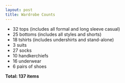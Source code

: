 ```yaml
---
layout: post
title: Wardrobe Counts
---
```


- 32 tops (includes all formal and long sleeve casual)
- 25 bottoms (includes all styles and shorts)
- 18 tshirts (includes undershirts and stand-alone)
- 3 suits
- 27 socks
- 10 handkerchiefs
- 16 underwear
- 6 pairs of shoes

**Total: 137 items**
